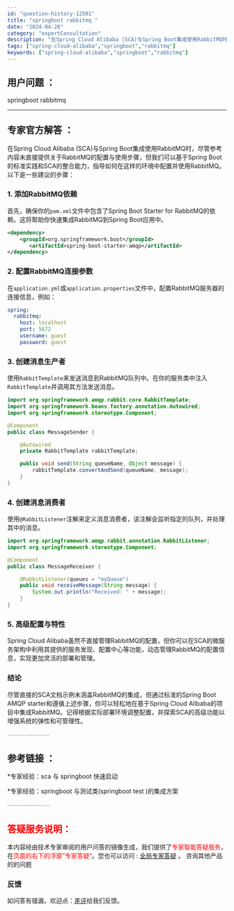 ```yaml
---
id: "question-history-12501"
title: "springboot rabbitmq "
date: "2024-04-28"
category: "expertConsultation"
description: "在Spring Cloud Alibaba (SCA)与Spring Boot集成使用RabbitMQ时，尽管参考内容未直接提供关于RabbitMQ的配置与使用步骤，但我们可以基于Spring Boot的标准实践和SCA的整合能力，指导如何在这样的环境中配置并使用RabbitMQ。以下是一些建议的步"
tags: ["spring-cloud-alibaba","springboot","rabbitmq"]
keywords: ["spring-cloud-alibaba","springboot","rabbitmq"]
---
```


## 用户问题 ： 
 springboot rabbitmq  

---------------
## 专家官方解答 ：

在Spring Cloud Alibaba (SCA)与Spring Boot集成使用RabbitMQ时，尽管参考内容未直接提供关于RabbitMQ的配置与使用步骤，但我们可以基于Spring Boot的标准实践和SCA的整合能力，指导如何在这样的环境中配置并使用RabbitMQ。以下是一些建议的步骤：

### 1. 添加RabbitMQ依赖
首先，确保你的`pom.xml`文件中包含了Spring Boot Starter for RabbitMQ的依赖。这将帮助你快速集成RabbitMQ到Spring Boot应用中。
```xml
<dependency>
    <groupId>org.springframework.boot</groupId>
       <artifactId>spring-boot-starter-amqp</artifactId>
</dependency>
```

### 2. 配置RabbitMQ连接参数
在`application.yml`或`application.properties`文件中，配置RabbitMQ服务器的连接信息，例如：
```yaml
spring:
  rabbitmq:
    host: localhost
    port: 5672
    username: guest
    password: guest
```

### 3. 创建消息生产者
使用`RabbitTemplate`来发送消息到RabbitMQ队列中。在你的服务类中注入`RabbitTemplate`并调用其方法发送消息。
```java
import org.springframework.amqp.rabbit.core.RabbitTemplate;
import org.springframework.beans.factory.annotation.Autowired;
import org.springframework.stereotype.Component;

@Component
public class MessageSender {

    @Autowired
    private RabbitTemplate rabbitTemplate;

    public void send(String queueName, Object message) {
        rabbitTemplate.convertAndSend(queueName, message);
    }
}
```

### 4. 创建消息消费者
使用`@RabbitListener`注解来定义消息消费者，该注解会监听指定的队列，并处理其中的消息。
```java
import org.springframework.amqp.rabbit.annotation.RabbitListener;
import org.springframework.stereotype.Component;

@Component
public class MessageReceiver {

    @RabbitListener(queues = "myQueue")
    public void receiveMessage(String message) {
        System.out.println("Received: " + message);
    }
}
```

### 5. 高级配置与特性
Spring Cloud Alibaba虽然不直接管理RabbitMQ的配置，但你可以在SCA的微服务架构中利用其提供的服务发现、配置中心等功能，动态管理RabbitMQ的配置信息，实现更加灵活的部署和管理。

### 结论
尽管直接的SCA文档示例未涵盖RabbitMQ的集成，但通过标准的Spring Boot AMQP starter和遵循上述步骤，你可以轻松地在基于Spring Cloud Alibaba的项目中集成RabbitMQ。记得根据实际部署环境调整配置，并探索SCA的高级功能以增强系统的弹性和可管理性。


<font color="#949494">---------------</font> 


## 参考链接 ：

*专家经验：sca 与 springboot 快速启动 
 
 *专家经验：springboot 与测试类(springboot test )的集成方案 


 <font color="#949494">---------------</font> 
 


## <font color="#FF0000">答疑服务说明：</font> 

本内容经由技术专家审阅的用户问答的镜像生成，我们提供了<font color="#FF0000">专家智能答疑服务</font>，在<font color="#FF0000">页面的右下的浮窗”专家答疑“</font>。您也可以访问 : [全局专家答疑](https://answer.opensource.alibaba.com/docs/intro) 。 咨询其他产品的的问题

### 反馈
如问答有错漏，欢迎点：[差评](https://ai.nacos.io/user/feedbackByEnhancerGradePOJOID?enhancerGradePOJOId=12594)给我们反馈。
